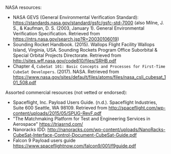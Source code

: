 
NASA resources:

- NASA GEVS (General Environmental Verification Standard): https://standards.nasa.gov/standard/gsfc/gsfc-std-7000
(also Milne, J. S., & Kaufman, D. S. (2003, January 1). General Environmental Verification Specification. Retrieved from https://ntrs.nasa.gov/search.jsp?R=20030106019)
- Sounding Rocket Handbook. (2015). Wallops Flight Facility Wallops Island, Virginia, USA. Sounding Rockets Program Office Suborbital & Special Orbital Projects Directorate. Retrieved from http://sites.wff.nasa.gov/code810/files/SRHB.pdf
- Chapter 4, `CubeSat 101: Basic Concepts and Processes for First-Time CubeSat Developers`. (2017). NASA. Retrieved from https://www.nasa.gov/sites/default/files/atoms/files/nasa_csli_cubesat_101_508.pdf


Assorted commercial resources (not vetted or endorsed):

- Spaceflight, Inc. Payload Users Guide. (n.d.). Spaceflight Industries, Suite 600 Seattle, WA 98109. Retrieved from http://spaceflight.com/wp-content/uploads/2015/05/SPUG-RevF.pdf
- "The Matchmaking Platform for Test and Engineering Services in Aerospace" https://triasrnd.com/
- Nanoracks IDD: http://nanoracks.com/wp-content/uploads/NanoRacks-CubeSat-Interface-Control-Document-CubeSat-Guide.pdf
- Falcon 9 Payload users guide https://www.spaceflightnow.com/falcon9/001/f9guide.pdf
